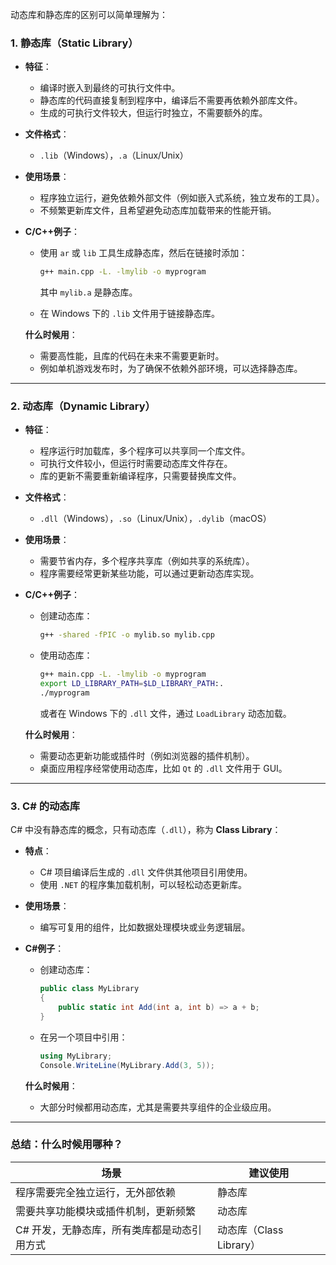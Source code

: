 动态库和静态库的区别可以简单理解为：

### **1. 静态库（Static Library）**
- **特征**：
  - 编译时嵌入到最终的可执行文件中。
  - 静态库的代码直接复制到程序中，编译后不需要再依赖外部库文件。
  - 生成的可执行文件较大，但运行时独立，不需要额外的库。
- **文件格式**：
  - `.lib`（Windows），`.a`（Linux/Unix）
- **使用场景**：
  - 程序独立运行，避免依赖外部文件（例如嵌入式系统，独立发布的工具）。
  - 不频繁更新库文件，且希望避免动态库加载带来的性能开销。

- **C/C++例子**：
  - 使用 `ar` 或 `lib` 工具生成静态库，然后在链接时添加：
    ```bash
    g++ main.cpp -L. -lmylib -o myprogram
    ```
    其中 `mylib.a` 是静态库。

  - 在 Windows 下的 `.lib` 文件用于链接静态库。
  
  **什么时候用**：
  - 需要高性能，且库的代码在未来不需要更新时。
  - 例如单机游戏发布时，为了确保不依赖外部环境，可以选择静态库。

---

### **2. 动态库（Dynamic Library）**
- **特征**：
  - 程序运行时加载库，多个程序可以共享同一个库文件。
  - 可执行文件较小，但运行时需要动态库文件存在。
  - 库的更新不需要重新编译程序，只需要替换库文件。
- **文件格式**：
  - `.dll`（Windows），`.so`（Linux/Unix），`.dylib`（macOS）
- **使用场景**：
  - 需要节省内存，多个程序共享库（例如共享的系统库）。
  - 程序需要经常更新某些功能，可以通过更新动态库实现。

- **C/C++例子**：
  - 创建动态库：
    ```bash
    g++ -shared -fPIC -o mylib.so mylib.cpp
    ```
  - 使用动态库：
    ```bash
    g++ main.cpp -L. -lmylib -o myprogram
    export LD_LIBRARY_PATH=$LD_LIBRARY_PATH:.
    ./myprogram
    ```
    或者在 Windows 下的 `.dll` 文件，通过 `LoadLibrary` 动态加载。

  **什么时候用**：
  - 需要动态更新功能或插件时（例如浏览器的插件机制）。
  - 桌面应用程序经常使用动态库，比如 `Qt` 的 `.dll` 文件用于 GUI。

---

### **3. C# 的动态库**
C# 中没有静态库的概念，只有动态库（`.dll`），称为 **Class Library**：
- **特点**：
  - C# 项目编译后生成的 `.dll` 文件供其他项目引用使用。
  - 使用 `.NET` 的程序集加载机制，可以轻松动态更新库。
- **使用场景**：
  - 编写可复用的组件，比如数据处理模块或业务逻辑层。

- **C#例子**：
  - 创建动态库：
    ```csharp
    public class MyLibrary
    {
        public static int Add(int a, int b) => a + b;
    }
    ```
  - 在另一个项目中引用：
    ```csharp
    using MyLibrary;
    Console.WriteLine(MyLibrary.Add(3, 5));
    ```

  **什么时候用**：
  - 大部分时候都用动态库，尤其是需要共享组件的企业级应用。

---

### **总结：什么时候用哪种？**
| 场景                                | 建议使用         |
|-----------------------------------|----------------|
| 程序需要完全独立运行，无外部依赖           | 静态库          |
| 需要共享功能模块或插件机制，更新频繁        | 动态库          |
| C# 开发，无静态库，所有类库都是动态引用方式 | 动态库（Class Library） |
